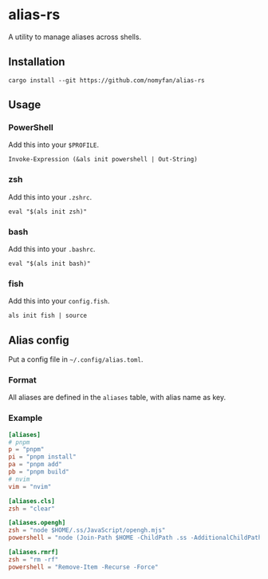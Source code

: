 # alias-rs

A utility to manage aliases across shells.

## Installation

```
cargo install --git https://github.com/nomyfan/alias-rs
```

## Usage

### PowerShell

Add this into your `$PROFILE`.

```pwsh
Invoke-Expression (&als init powershell | Out-String)
```

### zsh

Add this into your `.zshrc`.

```shell
eval "$(als init zsh)"
```

### bash

Add this into your `.bashrc`.

```shell
eval "$(als init bash)"
```

### fish

Add this into your `config.fish`.

```shell
als init fish | source
```

## Alias config

Put a config file in `~/.config/alias.toml`.

### Format

All aliases are defined in the `aliases` table, with alias name as key.

### Example

```toml
[aliases]
# pnpm
p = "pnpm"
pi = "pnpm install"
pa = "pnpm add"
pb = "pnpm build"
# nvim
vim = "nvim"

[aliases.cls]
zsh = "clear"

[aliases.opengh]
zsh = "node $HOME/.ss/JavaScript/opengh.mjs"
powershell = "node (Join-Path $HOME -ChildPath .ss -AdditionalChildPath JavaScript,opengh.mjs)"

[aliases.rmrf]
zsh = "rm -rf"
powershell = "Remove-Item -Recurse -Force"

```
